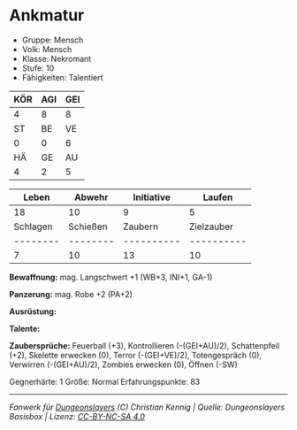 # Ankmatur  
- Gruppe: Mensch  
- Volk: Mensch  
- Klasse: Nekromant  
- Stufe: 10  
- Fähigkeiten: Talentiert  


| KÖR | AGI | GEI |  
| --- | --- | --- |  
| 4   | 8   | 8   |
| ST  | BE  | VE  |  
| 0   | 0   | 6   |
| HÄ  | GE  | AU  |  
| 4   | 2   | 5   |


| Leben    | Abwehr   | Initiative | Laufen     |
| -------- | -------- | ---------- | ---------- |
| 18       | 10       | 9          | 5          |
| Schlagen | Schießen | Zaubern    | Zielzauber |
| -------- | -------- | ---------- | ---------- |
| 7        | 10       | 13         | 10         |

**Bewaffnung:**
mag. Langschwert +1 (WB+3, INI+1, GA-1)

**Panzerung:**
mag. Robe +2 (PA+2)

**Ausrüstung:**


**Talente:**


**Zaubersprüche:**
Feuerball (+3), Kontrollieren (-(GEI+AU)/2), Schattenpfeil (+2), Skelette erwecken (0), Terror (-(GEI+VE)/2), Totengespräch (0), Verwirren (-(GEI+AU)/2), Zombies erwecken (0), Öffnen (-SW)

Gegnerhärte: 1
Größe: Normal
Erfahrungspunkte: 83



___
*Fanwerk für [Dungeonslayers](https://www.dungeonslayers.net/) (C) Christian Kennig | Quelle: Dungeonslayers Basisbox | Lizenz: [CC-BY-NC-SA 4.0](https://creativecommons.org/licenses/by-nc-sa/4.0/deed.de)*